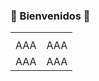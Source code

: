 ### 🍂 Bienvenidos 🍁

<table>
<th><tr><td>AAA<td>AAA</td></td></tr></th>
<tb><tr><td>AAA</td><td>AAA</td></tr></tb>
</table>

<!--
**IgnacioMujica/IgnacioMujica** is a ✨ _special_ ✨ repository because its `README.md` (this file) appears on your GitHub profile.

Here are some ideas to get you started:

- 🔭 I’m currently working on ...
- 🌱 I’m currently learning ...
- 👯 I’m looking to collaborate on ...
- 🤔 I’m looking for help with ...
- 💬 Ask me about ...
- 📫 How to reach me: ...
- 😄 Pronouns: ...
- ⚡ Fun fact: ...
-->
